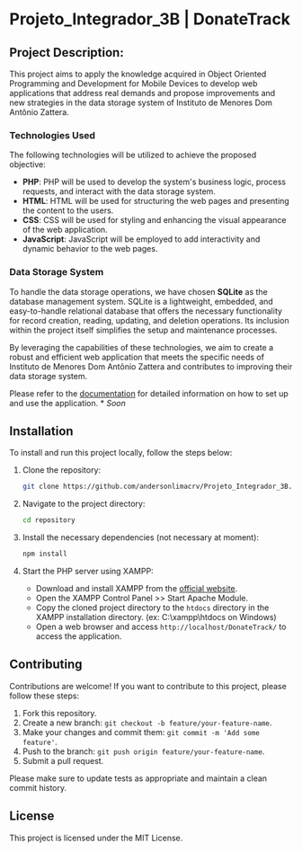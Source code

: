 # Projeto_Integrador_3B | DonateTrack

## Project Description:

This project aims to apply the knowledge acquired in Object Oriented Programming and Development for Mobile Devices to develop web applications that address real demands and propose improvements and new strategies in the data storage system of Instituto de Menores Dom Antônio Zattera.

### Technologies Used

The following technologies will be utilized to achieve the proposed objective:

   - **PHP**: PHP will be used to develop the system's business logic, process requests, and interact with the data storage system.
   - **HTML**: HTML will be used for structuring the web pages and presenting the content to the users.
   - **CSS**: CSS will be used for styling and enhancing the visual appearance of the web application.
   - **JavaScript**: JavaScript will be employed to add interactivity and dynamic behavior to the web pages.

### Data Storage System

To handle the data storage operations, we have chosen **SQLite** as the database management system. SQLite is a lightweight, embedded, and easy-to-handle relational database that offers the necessary functionality for record creation, reading, updating, and deletion operations. Its inclusion within the project itself simplifies the setup and maintenance processes.

By leveraging the capabilities of these technologies, we aim to create a robust and efficient web application that meets the specific needs of Instituto de Menores Dom Antônio Zattera and contributes to improving their data storage system.

Please refer to the [documentation](doc/) for detailed information on how to set up and use the application. * *Soon*

## Installation

To install and run this project locally, follow the steps below:

1. Clone the repository:

   ```bash
   git clone https://github.com/andersonlimacrv/Projeto_Integrador_3B.git
   ```
   
2. Navigate to the project directory:

   ```bash
   cd repository
   ```

3. Install the necessary dependencies (not necessary at moment):

   ```bash
   npm install
   ```
4. Start the PHP server using XAMPP:

   - Download and install XAMPP from the [official website](https://www.apachefriends.org/index.html).
   - Open the XAMPP Control Panel >> Start Apache Module.
   - Copy the cloned project directory to the `htdocs` directory in the XAMPP installation directory. (ex: C:\xampp\htdocs on Windows)
   - Open a web browser and access `http://localhost/DonateTrack/` to access the application.
## Contributing

Contributions are welcome! If you want to contribute to this project, please follow these steps:

1. Fork this repository.
2. Create a new branch: `git checkout -b feature/your-feature-name`.
3. Make your changes and commit them: `git commit -m 'Add some feature'`.
4. Push to the branch: `git push origin feature/your-feature-name`.
5. Submit a pull request.

Please make sure to update tests as appropriate and maintain a clean commit history.

## License

This project is licensed under the MIT License.
